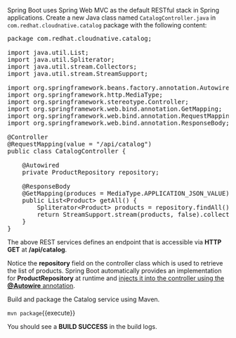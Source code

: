 Spring Boot uses Spring Web MVC as the default RESTful stack in Spring applications. Create 
a new Java class named `CatalogController.java` in `com.redhat.cloudnative.catalog` package with 
the following content:

<pre class="file" data-filename="./src/main/java/com/redhat/cloudnative/catalog/CatalogController.java" data-target="replace">
package com.redhat.cloudnative.catalog;

import java.util.List;
import java.util.Spliterator;
import java.util.stream.Collectors;
import java.util.stream.StreamSupport;

import org.springframework.beans.factory.annotation.Autowired;
import org.springframework.http.MediaType;
import org.springframework.stereotype.Controller;
import org.springframework.web.bind.annotation.GetMapping;
import org.springframework.web.bind.annotation.RequestMapping;
import org.springframework.web.bind.annotation.ResponseBody;

@Controller
@RequestMapping(value = "/api/catalog")
public class CatalogController {

	@Autowired
    private ProductRepository repository;

    @ResponseBody
    @GetMapping(produces = MediaType.APPLICATION_JSON_VALUE)
    public List&lt;Product&gt; getAll() {
        Spliterator&lt;Product&gt; products = repository.findAll().spliterator();
        return StreamSupport.stream(products, false).collect(Collectors.toList());
    }
}
</pre>

The above REST services defines an endpoint that is accessible via **HTTP GET** at **/api/catalog**.

Notice the **repository** field on the controller class which is used to retrieve the list of products. Spring Boot
automatically provides an implementation for **ProductRepository** at runtime and
[injects it into the controller using the **@Autowire** annotation](https://docs.spring.io/spring-boot/docs/current/reference/html/using-boot-spring-beans-and-dependency-injection.html).

Build and package the Catalog service using Maven.

```mvn package```{{execute}}

You should see a **BUILD SUCCESS** in the build logs.

